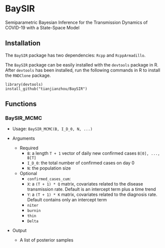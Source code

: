 # BaySIR
Semiparametric Bayesian Inference for the Transmission Dynamics of COVID-19 with a State-Space Model

## Installation
The `BaySIR` package has two dependencies: `Rcpp` and `RcppArmadillo`.

The `BaySIR` package can be easily installed with the `devtools` package in R. After `devtools` has been installed, run the following commands in R to install the `RNDClone` package.
```
library(devtools)
install_github("tianjianzhou/BaySIR")
```


## Functions

### BaySIR_MCMC
- Usage: `BaySIR_MCMC(B, I_D_0, N, ...)`

- Arguments
  - Required
    - `B`: a length `T + 1` vector of daily new confirmed cases `B[0], ..., B[T]`
    - `I_D_0`: the total number of confirmed cases on day 0
    - `N`: the population size
  - Optional
    - `confirmed_cases_cum`: 
    - `X`: a `(T + 1) * Q` matrix, covariates related to the disease transmission rate. Default is an intercept term plus a time trend
    - `Y`: a `(T + 1) * K` matrix, covariates related to the diagnosis rate. Default contains only an intercept term
    - `niter`
    - `burnin`
    - `thin`
    - `Delta`

- Output
  - A list of posterior samples
